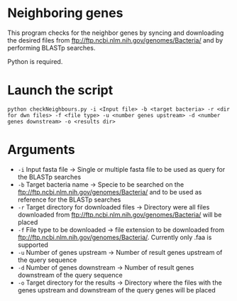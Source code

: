 # Neighboring genes

This program checks for the neighbor genes by syncing and downloading the desired files from ftp://ftp.ncbi.nlm.nih.gov/genomes/Bacteria/ and by performing BLASTp searches.

Python is required.

Launch the script
=================

`python checkNeighbours.py -i <Input file> -b <target bacteria> -r <dir for dwn files> -f <file type> -u <number genes upstream> -d <number genes downstream> -o <results dir>`

Arguments
=========

* `-i` Input fasta file -> Single or multiple fasta file to be used as query for the BLASTp searches
* `-b` Target bacteria name -> Specie to be searched on the ftp://ftp.ncbi.nlm.nih.gov/genomes/Bacteria/ and to be used as reference for the BLASTp searches
* `-r` Target directory for downloaded files -> Directory were all files downloaded from ftp://ftp.ncbi.nlm.nih.gov/genomes/Bacteria/ will be placed
* `-f` File type to be downloaded -> file extension to be downloaded from ftp://ftp.ncbi.nlm.nih.gov/genomes/Bacteria/. Currently only .faa is supported
* `-u` Number of genes upstream -> Number of result genes upstream of the query sequence
* `-d` Number of genes downstream -> Number of result genes downstream of the query sequence
* `-o` Target directory for the results -> Directory where the files with the genes upstream and downstream of the query genes will be placed
